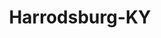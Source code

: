 ---
title: Harrodsburg-KY
slug: harrodsburg-ky
f_state:
- cms/state/kentucky.md
f_locations:
- cms/payday-loan/a-cash-check-335.md
- cms/payday-loan/cash-express-7170.md
- cms/payday-loan/cash-world-inc-8964.md
- cms/payday-loan/first-america-cash-advance-18257.md
- cms/payday-loan/first-america-cash-advance-18268.md
updated-on: '2024-05-30T13:41:28.615Z'
created-on: '2024-05-30T13:41:28.615Z'
published-on: '2024-05-30T13:54:32.469Z'
f_city: Harrodsburg
layout: '[city].html'
tags: city
---